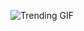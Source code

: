 
<!-- GIF_SECTION -->
![Trending GIF](https://media3.giphy.com/media/v1.Y2lkPThiYjIxNzcyNzA3MWNiZmludG1iOHAxazIyaXQ3aThkbXptYTE0eW16ajlycmE2eSZlcD12MV9naWZzX3NlYXJjaCZjdD1n/WQxhrCs2cHuyA/giphy.gif)
<!-- END_GIF_SECTION -->

